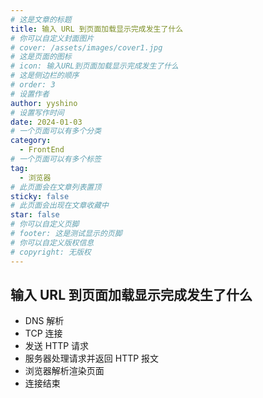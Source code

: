 ```yaml
---
# 这是文章的标题
title: 输入 URL 到页面加载显示完成发生了什么
# 你可以自定义封面图片
# cover: /assets/images/cover1.jpg
# 这是页面的图标
# icon: 输入URL到页面加载显示完成发生了什么
# 这是侧边栏的顺序
# order: 3
# 设置作者
author: yyshino
# 设置写作时间
date: 2024-01-03
# 一个页面可以有多个分类
category:
  - FrontEnd
# 一个页面可以有多个标签
tag:
  - 浏览器
# 此页面会在文章列表置顶
sticky: false
# 此页面会出现在文章收藏中
star: false
# 你可以自定义页脚
# footer: 这是测试显示的页脚
# 你可以自定义版权信息
# copyright: 无版权
---
```


## 输入 URL 到页面加载显示完成发生了什么



- DNS 解析 
- TCP 连接 
- 发送 HTTP 请求 
- 服务器处理请求并返回 HTTP 报文 
- 浏览器解析渲染页面 
- 连接结束



